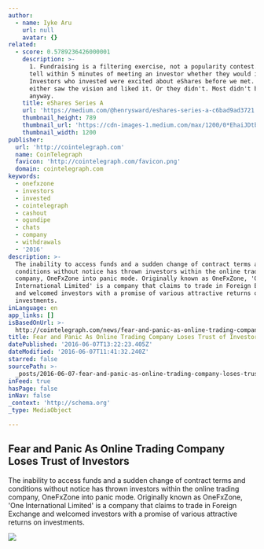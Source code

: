 ```yaml
---
author:
  - name: Iyke Aru
    url: null
    avatar: {}
related:
  - score: 0.5789236426000001
    description: >-
      1. Fundraising is a filtering exercise, not a popularity contest. I could
      tell within 5 minutes of meeting an investor whether they would invest.
      Investors who invested were excited about eShares before we met. They
      either saw the vision and liked it. Or they didn't. Most didn't but met me
      anyway.
    title: eShares Series A
    url: 'https://medium.com/@henrysward/eshares-series-a-c6bad9ad3721'
    thumbnail_height: 789
    thumbnail_url: 'https://cdn-images-1.medium.com/max/1200/0*EhaiJDtbICX5cU_8.'
    thumbnail_width: 1200
publisher:
  url: 'http://cointelegraph.com'
  name: CoinTelegraph
  favicon: 'http://cointelegraph.com/favicon.png'
  domain: cointelegraph.com
keywords:
  - onefxzone
  - investors
  - invested
  - cointelegraph
  - cashout
  - ogundipe
  - chats
  - company
  - withdrawals
  - '2016'
description: >-
  The inability to access funds and a sudden change of contract terms and
  conditions without notice has thrown investors within the online trading
  company, OneFxZone into panic mode. Originally known as OneFxZone, 'One
  International Limited' is a company that claims to trade in Foreign Exchange
  and welcomed investors with a promise of various attractive returns on
  investments.
inLanguage: en
app_links: []
isBasedOnUrl: >-
  http://cointelegraph.com/news/fear-and-panic-as-online-trading-company-loses-trust-of-investors
title: Fear and Panic As Online Trading Company Loses Trust of Investors
datePublished: '2016-06-07T13:22:23.405Z'
dateModified: '2016-06-07T11:41:32.240Z'
starred: false
sourcePath: >-
  _posts/2016-06-07-fear-and-panic-as-online-trading-company-loses-trust-of-inve.md
inFeed: true
hasPage: false
inNav: false
_context: 'http://schema.org'
_type: MediaObject

---
```

<article style=""><h1>Fear and Panic As Online Trading Company Loses Trust of Investors</h1><p>The inability to access funds and a sudden change of contract terms and conditions without notice has thrown investors within the online trading company, OneFxZone into panic mode. Originally known as OneFxZone, 'One International Limited' is a company that claims to trade in Foreign Exchange and welcomed investors with a promise of various attractive returns on investments.</p><img src="http://cointelegraph.com/images/725_aHR0cDovL2NvaW50ZWxlZ3JhcGguY29tL3N0b3JhZ2UvdXBsb2Fkcy92aWV3LzUzMWM3NWNlMDhiNjNhOTE4NzVlNDlmOWY3MGExYjllLmpwZw==.jpg" /></article>